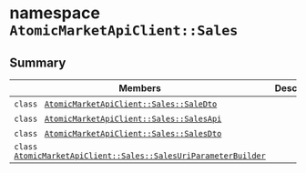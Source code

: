# namespace `AtomicMarketApiClient::Sales` 

## Summary

 Members                                | Descriptions                                
----------------------------------------|---------------------------------------------
`class ` [`AtomicMarketApiClient::Sales::SaleDto`](.github/workflows/documentation/md/AtomicMarketApiClient--Sales--SaleDto.md#class_atomic_market_api_client_1_1_sales_1_1_sale_dto) | 
`class ` [`AtomicMarketApiClient::Sales::SalesApi`](.github/workflows/documentation/md/AtomicMarketApiClient--Sales--SalesApi.md#class_atomic_market_api_client_1_1_sales_1_1_sales_api) | 
`class ` [`AtomicMarketApiClient::Sales::SalesDto`](.github/workflows/documentation/md/AtomicMarketApiClient--Sales--SalesDto.md#class_atomic_market_api_client_1_1_sales_1_1_sales_dto) | 
`class ` [`AtomicMarketApiClient::Sales::SalesUriParameterBuilder`](.github/workflows/documentation/md/AtomicMarketApiClient--Sales--SalesUriParameterBuilder.md#class_atomic_market_api_client_1_1_sales_1_1_sales_uri_parameter_builder) | 

